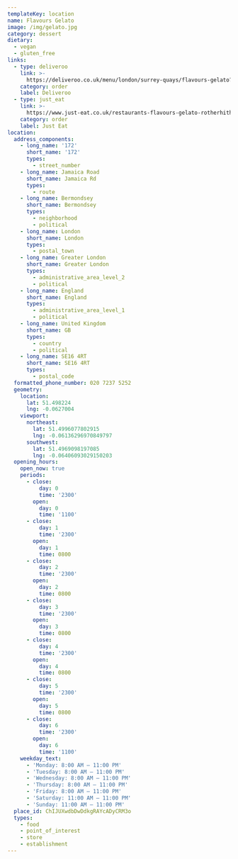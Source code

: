 ```yaml
---
templateKey: location
name: Flavours Gelato
image: /img/gelato.jpg
category: dessert
dietary:
  - vegan
  - gluten_free
links:
  - type: deliveroo
    link: >-
      https://deliveroo.co.uk/menu/london/surrey-quays/flavours-gelato?utm_medium=affiliate&utm_source=google_maps_link
    category: order
    label: Deliveroo
  - type: just_eat
    link: >-
      https://www.just-eat.co.uk/restaurants-flavours-gelato-rotherhithe/menu?utm_source=google&utm_medium=organic&utm_campaign=orderaction
    category: order
    label: Just Eat
location:
  address_components:
    - long_name: '172'
      short_name: '172'
      types:
        - street_number
    - long_name: Jamaica Road
      short_name: Jamaica Rd
      types:
        - route
    - long_name: Bermondsey
      short_name: Bermondsey
      types:
        - neighborhood
        - political
    - long_name: London
      short_name: London
      types:
        - postal_town
    - long_name: Greater London
      short_name: Greater London
      types:
        - administrative_area_level_2
        - political
    - long_name: England
      short_name: England
      types:
        - administrative_area_level_1
        - political
    - long_name: United Kingdom
      short_name: GB
      types:
        - country
        - political
    - long_name: SE16 4RT
      short_name: SE16 4RT
      types:
        - postal_code
  formatted_phone_number: 020 7237 5252
  geometry:
    location:
      lat: 51.498224
      lng: -0.0627004
    viewport:
      northeast:
        lat: 51.4996077802915
        lng: -0.06136296970849797
      southwest:
        lat: 51.4969098197085
        lng: -0.06406093029150203
  opening_hours:
    open_now: true
    periods:
      - close:
          day: 0
          time: '2300'
        open:
          day: 0
          time: '1100'
      - close:
          day: 1
          time: '2300'
        open:
          day: 1
          time: 0800
      - close:
          day: 2
          time: '2300'
        open:
          day: 2
          time: 0800
      - close:
          day: 3
          time: '2300'
        open:
          day: 3
          time: 0800
      - close:
          day: 4
          time: '2300'
        open:
          day: 4
          time: 0800
      - close:
          day: 5
          time: '2300'
        open:
          day: 5
          time: 0800
      - close:
          day: 6
          time: '2300'
        open:
          day: 6
          time: '1100'
    weekday_text:
      - 'Monday: 8:00 AM – 11:00 PM'
      - 'Tuesday: 8:00 AM – 11:00 PM'
      - 'Wednesday: 8:00 AM – 11:00 PM'
      - 'Thursday: 8:00 AM – 11:00 PM'
      - 'Friday: 8:00 AM – 11:00 PM'
      - 'Saturday: 11:00 AM – 11:00 PM'
      - 'Sunday: 11:00 AM – 11:00 PM'
  place_id: ChIJUXwdbDwDdkgRAYcADyCRM3o
  types:
    - food
    - point_of_interest
    - store
    - establishment
---
```


